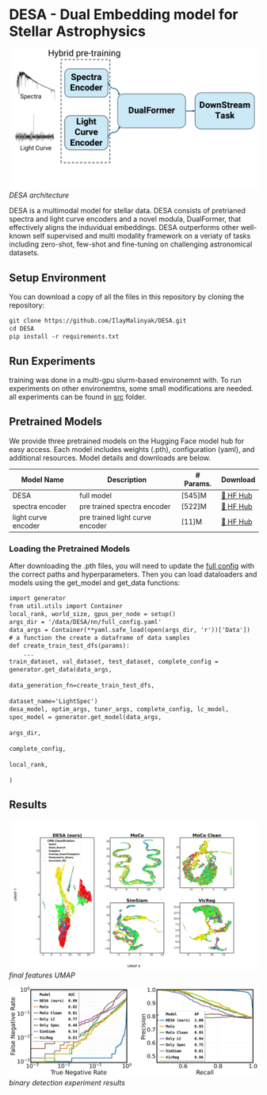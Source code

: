 # DESA - Dual Embedding model for Stellar Astrophysics

![Project Logo](images/high_level_arch_blue.png)
*DESA architecture*

DESA is a multimodal model for stellar data. DESA consists of pretrianed spectra and light curve encoders and a novel modula, DualFormer, that effectively aligns the induvidual embeddings. DESA outperforms other well-known self supervised and multi modality framework on a veriaty of tasks including zero-shot, few-shot and fine-tuning on challenging astronomical datasets.  


## Setup Environment

You can download a copy of all the files in this repository by cloning the
repository:

    git clone https://github.com/IlayMalinyak/DESA.git
    cd DESA
    pip install -r requirements.txt

## Run Experiments
training was done in a multi-gpu slurm-based environemnt with. To run experiments on other environemtns, some small modifications are needed.
all experiments can be found in [src](https://github.com/IlayMalinyak/DESA/tree/main/src)
folder.

## Pretrained Models

We provide three pretrained models on the Hugging Face model hub for easy access. Each model includes weights (.pth), configuration (yaml), and additional resources. Model details and downloads are below.

| Model Name | Description | # Params. | Download |
|------------|-------------|-----------|----------|
| DESA | full model | [545]M | [🤗 HF Hub](https://huggingface.co/Ilayk/DESA) |
| spectra encoder | pre trained spectra encoder | [522]M | [🤗 HF Hub](https://huggingface.co/Ilayk/spectra_encoder) |
| light curve encoder | pre trained light curve encoder | [11]M | [🤗 HF Hub](https://huggingface.co/Ilayk/lc_encoder) |

### Loading the Pretrained Models
After downloading the .pth files, you will need to update the [full config](https://github.com/IlayMalinyak/DESA/tree/main/nn/full_config.yaml) with the correct paths and hyperparameters. Then you can load dataloaders and models using the get_model and get_data functions:

    import generator
    from util.utils import Container
    local_rank, world_size, gpus_per_node = setup()
    args_dir = '/data/DESA/nn/full_config.yaml'
    data_args = Container(**yaml.safe_load(open(args_dir, 'r'))['Data'])
    # a function the create a dataframe of data samples
    def create_train_test_dfs(params):
        ...
    train_dataset, val_dataset, test_dataset, complete_config = generator.get_data(data_args,
                                                    data_generation_fn=create_train_test_dfs,
                                                    dataset_name='LightSpec')
    desa_model, optim_args, tuner_args, complete_config, lc_model, spec_model = generator.get_model(data_args,
                                                                                        args_dir,
                                                                                        complete_config,
                                                                                        local_rank,
                                                                                        )
## Results

![umap](images/compare_umaps_flag_CMD_numeric.png)
*final features UMAP*

![umap](images/experiments_comparison.png)
*binary detection experiment results*